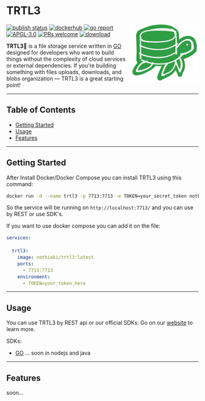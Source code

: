 # TRTL3

<img align="right" width="180px" src="https://github.com/blobtrtl3/docs/blob/main/logo/logo.svg" alt="trtl3 logo">

[![publish status](https://github.com/blobtrtl3/trtl3/actions/workflows/publish.yml/badge.svg?branch=main)](https://github.com/blobtrtl3/trtl3/actions/workflows/publish.yml)
[![dockerhub](https://img.shields.io/docker/pulls/nothiaki/trtl3)](https://hub.docker.com/r/nothiaki/trtl3)
[![go report](https://goreportcard.com/badge/github.com/blobtrtl3/trtl3)](https://goreportcard.com/report/github.com/gin-gonic/gin)
[![APGL-3.0](https://img.shields.io/badge/license-AGPL--3.0-blue.svg)](LICENSE)
[![PRs welcome](https://img.shields.io/badge/PRs-welcome-brightgreen.svg)](CONTRIBUTING.md)
[![download](https://img.shields.io/badge/download-latest-brightgreen)](https://hub.docker.com/r/nothiaki/trtl3)

**TRTL3**🐢 is a file storage service written in [GO](https://go.dev/) designed for developers who want to build things without
the complexity of cloud services or external dependencies.
If you're building something with files uploads, downloads, and blobs organization — TRTL3 is a great starting point!

---

## Table of Contents

- [Getting Started](#getting-started)
- [Usage](#usage)
- [Features](#features)

---

## Getting Started

After Install Docker/Docker Compose you can install TRTL3 using this command:

```bash
docker run -d --name trtl3 -p 7713:7713 -e TOKEN=your_secret_token nothiaki/trtl3:latest
```

So the service will be running on `http://localhost:7713/` and you can use by REST or use SDK's.

If you want to use docker compose you can add it on the file:

```yaml
services:

  trtl3:
    image: nothiaki/trtl3:latest
    ports:
      - 7713:7713
    environment:
      - TOKEN=your_token_here
```

---

## Usage

You can use TRTL3 by REST api or our official SDKs:
Go on our [website](https://trtl3.store) to learn more.

SDKs:

- [GO](https://github.com/blobtrtl3/trtl3-go)
... soon in nodejs and java

---

## Features

soon...
